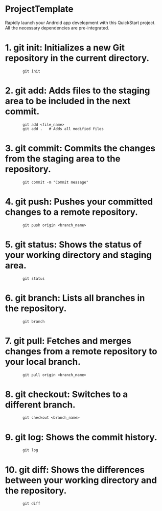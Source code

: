 # ProjectTemplate
Rapidly launch your Android app development with this QuickStart project. All the necessary dependencies are pre-integrated.

# 1. git init: Initializes a new Git repository in the current directory.
			git init
# 2. git add: Adds files to the staging area to be included in the next commit.
			git add <file_name>
			git add .   # Adds all modified files
# 3. git commit: Commits the changes from the staging area to the repository.
			git commit -m "Commit message"
# 4. git push: Pushes your committed changes to a remote repository.
			git push origin <branch_name>
# 5. git status: Shows the status of your working directory and staging area.
			git status
# 6. git branch: Lists all branches in the repository.
			git branch
# 7. git pull: Fetches and merges changes from a remote repository to your local branch.
			git pull origin <branch_name>
# 8. git checkout: Switches to a different branch.
			git checkout <branch_name>
# 9. git log: Shows the commit history.
			git log
# 10. git diff: Shows the differences between your working directory and the repository.
			git diff
